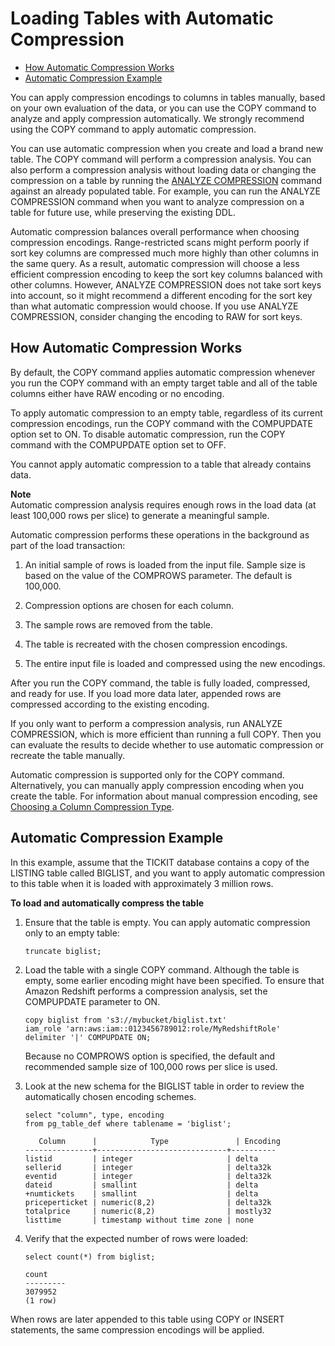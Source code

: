 # Loading Tables with Automatic Compression<a name="c_Loading_tables_auto_compress"></a>


+ [How Automatic Compression Works](#c_Loading_tables_auto_compress-how-automatic-compression-works)
+ [Automatic Compression Example](#r_COPY_COMPRESS_examples)

You can apply compression encodings to columns in tables manually, based on your own evaluation of the data, or you can use the COPY command to analyze and apply compression automatically\. We strongly recommend using the COPY command to apply automatic compression\.

You can use automatic compression when you create and load a brand new table\. The COPY command will perform a compression analysis\. You can also perform a compression analysis without loading data or changing the compression on a table by running the [ANALYZE COMPRESSION](r_ANALYZE_COMPRESSION.md) command against an already populated table\. For example, you can run the ANALYZE COMPRESSION command when you want to analyze compression on a table for future use, while preserving the existing DDL\.

Automatic compression balances overall performance when choosing compression encodings\. Range\-restricted scans might perform poorly if sort key columns are compressed much more highly than other columns in the same query\. As a result, automatic compression will choose a less efficient compression encoding to keep the sort key columns balanced with other columns\. However, ANALYZE COMPRESSION does not take sort keys into account, so it might recommend a different encoding for the sort key than what automatic compression would choose\. If you use ANALYZE COMPRESSION, consider changing the encoding to RAW for sort keys\.

## How Automatic Compression Works<a name="c_Loading_tables_auto_compress-how-automatic-compression-works"></a>

By default, the COPY command applies automatic compression whenever you run the COPY command with an empty target table and all of the table columns either have RAW encoding or no encoding\.

To apply automatic compression to an empty table, regardless of its current compression encodings, run the COPY command with the COMPUPDATE option set to ON\. To disable automatic compression, run the COPY command with the COMPUPDATE option set to OFF\.

You cannot apply automatic compression to a table that already contains data\.

**Note**  
Automatic compression analysis requires enough rows in the load data \(at least 100,000 rows per slice\) to generate a meaningful sample\.

Automatic compression performs these operations in the background as part of the load transaction:

1. An initial sample of rows is loaded from the input file\. Sample size is based on the value of the COMPROWS parameter\. The default is 100,000\.

1. Compression options are chosen for each column\.

1. The sample rows are removed from the table\.

1. The table is recreated with the chosen compression encodings\.

1. The entire input file is loaded and compressed using the new encodings\.

After you run the COPY command, the table is fully loaded, compressed, and ready for use\. If you load more data later, appended rows are compressed according to the existing encoding\.

If you only want to perform a compression analysis, run ANALYZE COMPRESSION, which is more efficient than running a full COPY\. Then you can evaluate the results to decide whether to use automatic compression or recreate the table manually\.

Automatic compression is supported only for the COPY command\. Alternatively, you can manually apply compression encoding when you create the table\. For information about manual compression encoding, see [Choosing a Column Compression Type](t_Compressing_data_on_disk.md)\.

## Automatic Compression Example<a name="r_COPY_COMPRESS_examples"></a>

In this example, assume that the TICKIT database contains a copy of the LISTING table called BIGLIST, and you want to apply automatic compression to this table when it is loaded with approximately 3 million rows\.

**To load and automatically compress the table**

1. Ensure that the table is empty\. You can apply automatic compression only to an empty table:

   ```
   truncate biglist;
   ```

1. Load the table with a single COPY command\. Although the table is empty, some earlier encoding might have been specified\. To ensure that Amazon Redshift performs a compression analysis, set the COMPUPDATE parameter to ON\.

   ```
   copy biglist from 's3://mybucket/biglist.txt' 
   iam_role 'arn:aws:iam::0123456789012:role/MyRedshiftRole'
   delimiter '|' COMPUPDATE ON;
   ```

   Because no COMPROWS option is specified, the default and recommended sample size of 100,000 rows per slice is used\.

1. Look at the new schema for the BIGLIST table in order to review the automatically chosen encoding schemes\.

   ```
   select "column", type, encoding 
   from pg_table_def where tablename = 'biglist';
   
      Column      |            Type               | Encoding 
   ---------------+-----------------------------+----------
   listid         | integer                     | delta    
   sellerid       | integer                     | delta32k 
   eventid        | integer                     | delta32k 
   dateid         | smallint                    | delta    
   +numtickets    | smallint                    | delta    
   priceperticket | numeric(8,2)                | delta32k 
   totalprice     | numeric(8,2)                | mostly32 
   listtime       | timestamp without time zone | none
   ```

1. Verify that the expected number of rows were loaded: 

   ```
   select count(*) from biglist;
   
   count
   ---------
   3079952
   (1 row)
   ```

When rows are later appended to this table using COPY or INSERT statements, the same compression encodings will be applied\.